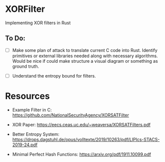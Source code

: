 # XORFilter
Implementing XOR filters in Rust

## To Do: 

- [ ] Make some plan of attack to translate current C code into Rust. Identify primitives or external libraries needed along with necessary algorithms. Would be nice if could make structure a visual diagram or something as ground truth.

- [ ] Understand the entropy bound for filters.

# Resources

* Example Filter in C: https://github.com/NationalSecurityAgency/XORSATFilter

* XOR Paper: https://eecs.ceas.uc.edu/~weaversa/XORSATFilters.pdf

* Better Entropy System: https://drops.dagstuhl.de/opus/volltexte/2019/10263/pdf/LIPIcs-STACS-2019-24.pdf

* Minimal Perfect Hash Functions: https://arxiv.org/pdf/1911.10099.pdf
